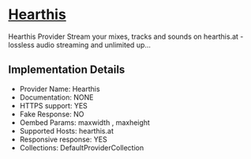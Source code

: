# [Hearthis](https://hearthis.at)

Hearthis Provider
Stream your mixes, tracks and sounds on hearthis.at -
lossless audio streaming and unlimited up...

## Implementation Details

- Provider
Name: Hearthis
- Documentation: NONE
- HTTPS support: YES
- Fake Response: NO
- Oembed Params: maxwidth , maxheight
- Supported Hosts: hearthis.at
- Responsive response: YES
- Collections: DefaultProviderCollection



